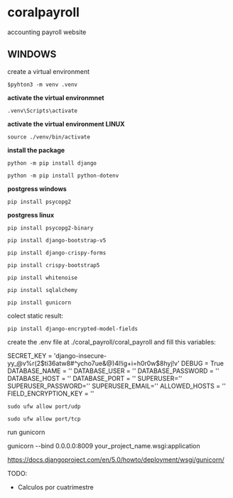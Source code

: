 # coralpayroll
accounting payroll website

## WINDOWS ##
create a virtual environment

`$pyhton3 -m venv .venv`

__activate the virtual environmnet__

`.venv\Scripts\activate`

__activate the virtual environment LINUX__

`source ./venv/bin/activate`

__install the package__

`python -m pip install django`

`python -m pip install python-dotenv`

 __postgress windows__

`pip install psycopg2`

__postgress linux__

`pip install psycopg2-binary`

`pip install django-bootstrap-v5`

`pip install django-crispy-forms`

`pip install crispy-bootstrap5`

`pip install whitenoise`

`pip install sqlalchemy`

`pip install gunicorn`

colect static result:

`pip install django-encrypted-model-fields`

create the .env file at ./coral_payroll/coral_payroll
and fill this variables:

SECRET_KEY = 'django-insecure-yy_@v%r(2$ti36atw8#^ycho7ue&@)4l!ig+i=h0r0w$8hyj!v'
DEBUG = True
DATABASE_NAME = ''
DATABASE_USER = ''
DATABASE_PASSWORD = ''
DATABASE_HOST = ''
DATABASE_PORT = ''
SUPERUSER=''
SUPERUSER_PASSWORD=''
SUPERUSER_EMAIL=''
ALLOWED_HOSTS = ''
FIELD_ENCRYPTION_KEY = ''

`sudo ufw allow port/udp`

`sudo ufw allow port/tcp`

run gunicorn

gunicorn --bind 0.0.0.0:8009 your_project_name.wsgi:application

https://docs.djangoproject.com/en/5.0/howto/deployment/wsgi/gunicorn/

TODO:
 - Calculos por cuatrimestre
 
